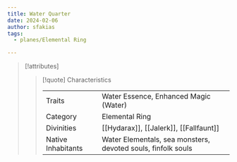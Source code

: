 ```yaml
---
title: Water Quarter
date: 2024-02-06
author: sfakias
tags:
  - planes/Elemental Ring

---
```

> [!attributes]
> 
> > [!quote] Characteristics
> >
> > | | |
> > | --- | --- |
> > | Traits |  Water Essence, Enhanced Magic (Water) |
> > | Category |  Elemental Ring |
> > | Divinities |  [[Hydarax]], [[Jalerk]], [[Fallfaunt]] |
> > | Native Inhabitants |  Water Elementals, sea monsters, devoted souls, finfolk souls |